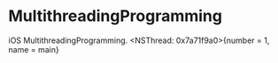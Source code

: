 # MultithreadingProgramming
iOS MultithreadingProgramming.
<NSThread: 0x7a71f9a0>{number = 1, name = main}
